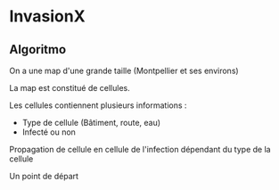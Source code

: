 # InvasionX

## Algoritmo

On a une map d'une grande taille (Montpellier et ses environs)

La map est constitué de cellules.

Les cellules contiennent plusieurs informations :
- Type de cellule (Bâtiment, route, eau)
- Infecté ou non

Propagation de cellule en cellule de l'infection dépendant du type de la cellule

Un point de départ